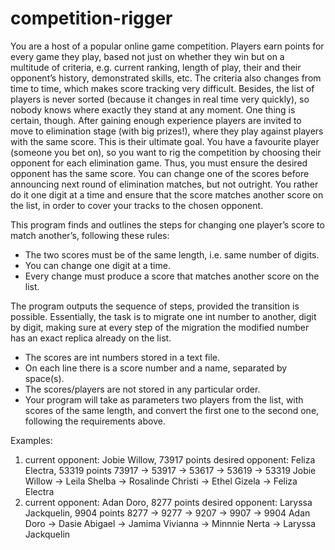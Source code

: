 # competition-rigger

You are a host of a popular online game competition. Players earn points for every game they play, based not just on whether they win but on a multitude of criteria, e.g. current ranking, length of play, their and their opponent’s history, demonstrated skills, etc. The criteria also changes from time to time, which makes score tracking very difficult. Besides, the list of players is never sorted (because it changes in real time very quickly), so nobody knows where exactly they stand at any moment. One thing is certain, though. After gaining enough experience players are invited to move to elimination stage (with big prizes!), where they play against players with the same score. This is their ultimate goal. You have a favourite player (someone you bet on), so you want to rig the competition by choosing their opponent for each elimination game. Thus, you must ensure the desired opponent has the same score. You can change one of the scores before announcing next round of elimination matches, but not outright. You rather do it one digit at a time and ensure that the score matches another score on the list, in order to cover your tracks to the chosen opponent.

This program finds and outlines the steps for changing one player’s score to match another’s, following these rules:
- The two scores must be of the same length, i.e. same number of digits.
- You can change one digit at a time.
- Every change must produce a score that matches another score on the list.

The program outputs the sequence of steps, provided the transition is possible. Essentially, the task is to migrate one int number to another, digit by digit, making sure at every step of the migration the modified number has an exact replica already on the list.
- The scores are int numbers stored in a text file.
- On each line there is a score number and a name, separated by space(s).
- The scores/players are not stored in any particular order.
- Your program will take as parameters two players from the list, with scores of the same length, and convert the first one to the second one, following the requirements above.

Examples:
1. current opponent: Jobie Willow, 73917 points desired opponent: Feliza Electra, 53319 points
73917 -> 53917 -> 53617 -> 53619 -> 53319
Jobie Willow -> Leila Shelba -> Rosalinde Christi -> Ethel Gizela -> Feliza Electra
2. current opponent: Adan Doro, 8277 points desired opponent: Laryssa Jackquelin, 9904 points
8277 -> 9277 -> 9207 -> 9907 -> 9904
Adan Doro -> Dasie Abigael -> Jamima Vivianna -> Minnnie Nerta -> Laryssa Jackquelin

